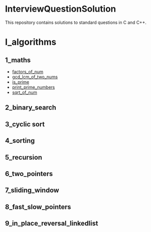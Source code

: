 InterviewQuestionSolution
=========================
This repository contains solutions to standard questions in C and C++.

# I_algorithms

## 1_maths
- [factors_of_num](factors_of_num)
- [gcd_lcm_of_two_nums](gcd_lcm_of_two_nums)
- [is_prime](is_prime)
- [print_prime_numbers](print_prime_numbers)
- [sqrt_of_num](sqrt_of_num)

## 2_binary_search
## 3_cyclic sort
## 4_sorting
## 5_recursion
## 6_two_pointers
## 7_sliding_window
## 8_fast_slow_pointers
## 9_in_place_reversal_linkedlist
